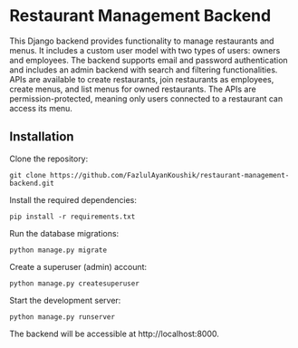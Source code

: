 # Restaurant Management Backend
This Django backend provides functionality to manage restaurants and menus. It includes a custom user model with two types of users: owners and employees. The backend supports email and password authentication and includes an admin backend with search and filtering functionalities. APIs are available to create restaurants, join restaurants as employees, create menus, and list menus for owned restaurants. The APIs are permission-protected, meaning only users connected to a restaurant can access its menu.

## Installation
Clone the repository:

    git clone https://github.com/FazlulAyanKoushik/restaurant-management-backend.git

Install the required dependencies:

    pip install -r requirements.txt

Run the database migrations:

    python manage.py migrate

Create a superuser (admin) account:

    python manage.py createsuperuser

Start the development server:

    python manage.py runserver

The backend will be accessible at http://localhost:8000.


